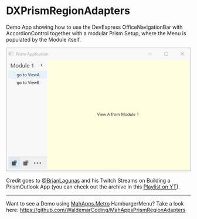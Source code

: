 # DXPrismRegionAdapters

Demo App showing how to use the DevExpress OfficeNavigationBar with AccordionControl together with a modular Prism Setup, where the Menu is populated by the Module itself.

![](Demo.gif)

Credit goes to [@BrianLagunas](https://twitter.com/brianlagunas) and his Twitch Streams on Building a PrismOutlook App (you can check out the archive in this [Playlist on YT](https://www.youtube.com/playlist?list=PLf48ZHxekgCMC73VWaGnQ1YuTahCndrNW)). 

---

Want to see a Demo using [MahApps.Metro](https://github.com/MahApps/MahApps.Metro) HamburgerMenu? Take a look here: https://github.com/WaldemarCoding/MahAppsPrismRegionAdapters
